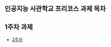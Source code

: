 인공지능 사관학교 프리코스 과제 목차
--------------------------------------------
1주차 과제
--------------------------------------------
* [2주차](https://colab.research.google.com/drive/1wLRs9tIPLOmjRf3u_9ZHO36kvtH412H1)


